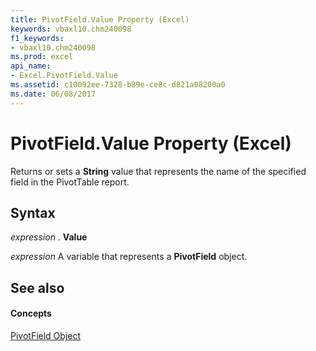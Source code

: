```yaml
---
title: PivotField.Value Property (Excel)
keywords: vbaxl10.chm240098
f1_keywords:
- vbaxl10.chm240098
ms.prod: excel
api_name:
- Excel.PivotField.Value
ms.assetid: c10092ee-7328-b89e-ce8c-d821a08200a0
ms.date: 06/08/2017
---
```



# PivotField.Value Property (Excel)

Returns or sets a  **String** value that represents the name of the specified field in the PivotTable report.


## Syntax

 _expression_ . **Value**

 _expression_ A variable that represents a **PivotField** object.


## See also


#### Concepts


[PivotField Object](Excel.PivotField.md)

